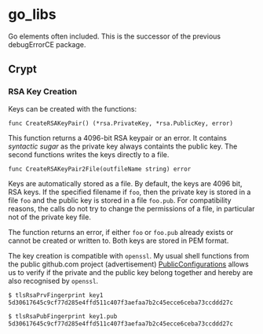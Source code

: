 # go_libs
Go elements often included. This is the successor of the previous debugErrorCE package.

## Crypt

### RSA Key Creation

Keys can be created with the functions:

``
func CreateRSAKeyPair() (*rsa.PrivateKey, *rsa.PublicKey, error)
``

This function returns a 4096-bit RSA keypair or an error. It contains *syntactic sugar* as the private key always containts the public key. The second functions writes the keys directly to a file.

``
func CreateRSAKeyPair2File(outfileName string) error
``

Keys are automatically stored as a file. By default, the keys are 4096 bit, RSA keys. If the specified filename if `foo`, then the private key is stored in a file `foo` and the public key is stored in a file `foo.pub`. For compatibility reasons, the calls do not try to change the permissions of a file, in particular not of the private key file.

The function returns an error, if either `foo` or `foo.pub` already exists or cannot be created or written to. Both keys are stored in PEM format.

The key creation is compatible with `openssl`. My usual shell functions from the public github.com project (advertisement) [PublicConfigurations](https://github.com/Engelch/PublicConfigurations) allows us to verify if the private and the public key belong together and hereby are also recognised by `openssl`.

```bash
$ tlsRsaPrvFingerprint key1
5d30617645c9cf77d285e4ffd511c407f3aefaa7b2c45ecce6ceba73ccddd27c

$ tlsRsaPubFingerprint key1.pub 
5d30617645c9cf77d285e4ffd511c407f3aefaa7b2c45ecce6ceba73ccddd27c
```


